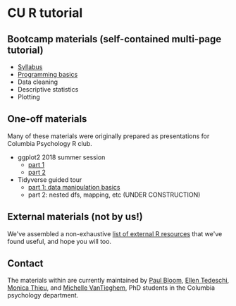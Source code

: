 # CU R tutorial

## Bootcamp materials (self-contained multi-page tutorial)

* [Syllabus](syllabus.html)
* [Programming basics](programming/programming-basics.html)
* Data cleaning
* Descriptive statistics
* Plotting

## One-off materials

Many of these materials were originally prepared as presentations for Columbia Psychology R club.

* ggplot2 2018 summer session
  + [part 1](ggplot/Summer2018/ggplot_summer2018_part1.html)
  + [part 2](ggplot/Summer2018/ggplot_summer2018_part2.html)
* Tidyverse guided tour
  + [part 1: data manipulation basics](tidyverse_guide/tidyguide_1.html)
  + part 2: nested dfs, mapping, etc (UNDER CONSTRUCTION)

## External materials (not by us!)

We've assembled a non-exhaustive [list of external R resources](Resources/useful_websites.html) that we've found useful, and hope you will too.

## Contact

The materials within are currently maintained by [Paul Bloom](https://github.com/pab2163), [Ellen Tedeschi](https://github.com/etedeschi), [Monica Thieu](https://github.com/monicathieu), and [Michelle VanTieghem](https://github.com/mvantieghem), PhD students in the Columbia psychology department. 

